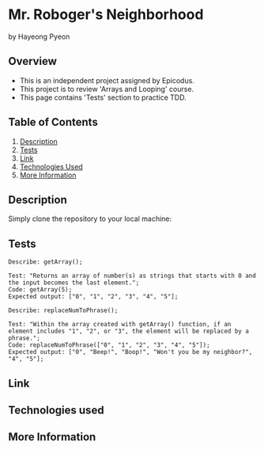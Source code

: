 # Mr. Roboger's Neighborhood
by Hayeong Pyeon

## Overview
- This is an independent project assigned by Epicodus. 
- This project is to review 'Arrays and Looping' course. 
- This page contains 'Tests' section to practice TDD. 

## Table of Contents

1. [Description](#description)
2. [Tests](#tests)
3. [Link](#link)
3. [Technologies Used](#technologies_used)
4. [More Information](#more_information)

## Description

Simply clone the repository to your local machine:

## Tests
```
Describe: getArray();  
 
Test: "Returns an array of number(s) as strings that starts with 0 and the input becomes the last element.";  
Code: getArray(5);  
Expected output: ["0", "1", "2", "3", "4", "5"];  

Describe: replaceNumToPhrase();

Test: "Within the array created with getArray() function, if an element includes "1", "2", or "3", the element will be replaced by a phrase.";  
Code: replaceNumToPhrase(["0", "1", "2", "3", "4", "5"]);  
Expected output: ["0", "Beep!", "Boop!", "Won't you be my neighbor?", "4", "5"];  
```

## Link

## Technologies used

## More Information
